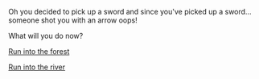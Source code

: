 Oh you decided to pick up a sword and since you've picked up a sword... someone shot you with an arrow oops!

What will you do now?

[Run into the forest](run-forest.md)

[Run into the river](explore.md)